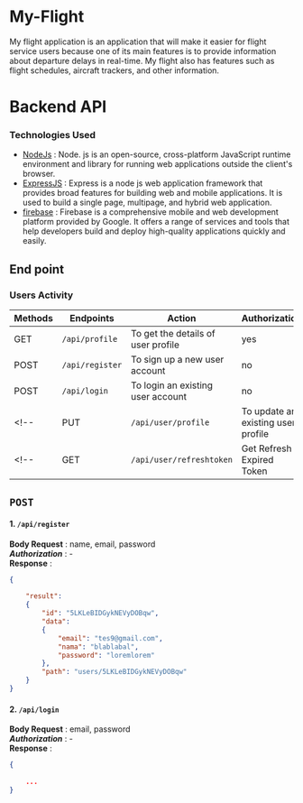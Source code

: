 # My-Flight
My flight application is an application that will make it easier for flight service users because one of its main features is to provide information about departure delays in real-time. My flight also has features such as flight schedules, aircraft trackers, and other information.

# Backend API

### Technologies Used
* [NodeJs](https://nodejs.org/en) : Node. js is an open-source, cross-platform JavaScript runtime environment and library for running web applications outside the client's browser.
* [ExpressJS](https://expressjs.com/) : Express is a node js web application framework that provides broad features for building web and mobile applications. It is used to build a single page, multipage, and hybrid web application.
* [firebase](https://firebase.google.com/?hl=id) : Firebase is a comprehensive mobile and web development platform provided by Google. It offers a range of services and tools that help developers build and deploy high-quality applications quickly and easily. 

## End point 
### Users Activity
| Methods | Endpoints | Action | Authorization 
| --- | --- | --- | --- | 
| GET | `/api/profile` | To get the details of user profile  | yes 
| POST | `/api/register` | To sign up a new user account     | no 
| POST | `/api/login` | To login an existing user account    | no 
<!-- | PUT | `/api/user/profile` | To update an existing user profile | yes  -->
<!-- | GET | `/api/user/refreshtoken` | Get Refresh Expired Token | yes  -->

## `POST`
#### 1.  `/api/register` <br>
**Body Request**    : name, email, password <br>
***Authorization*** : -  <br>
**Response** :
```JSON
{
 
    "result":
    {
        "id": "5LKLeBIDGykNEVyDOBqw",
        "data":
        {
            "email": "tes9@gmail.com",
            "nama": "blablabal",
            "password": "loremlorem"
        },  
        "path": "users/5LKLeBIDGykNEVyDOBqw"
    }
}
```
#### 2.  `/api/login` <br>
**Body Request**    : email, password <br>
***Authorization*** : -  <br>
**Response** :
```JSON
{
 
    ...
}
```